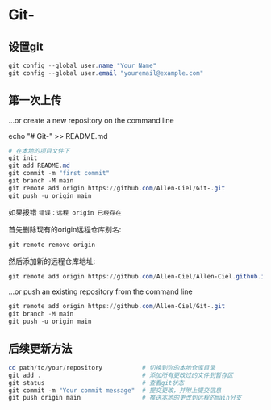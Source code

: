 # Git-

## 设置git

```powershell
git config --global user.name "Your Name"
git config --global user.email "youremail@example.com"
```

## 第一次上传
…or create a new repository on the command line

echo "# Git-" >> README.md

```powershell
# 在本地的项目文件下
git init
git add README.md
git commit -m "first commit"
git branch -M main
git remote add origin https://github.com/Allen-Ciel/Git-.git
git push -u origin main
```
如果报错 ```错误：远程 origin 已经存在```

首先删除现有的origin远程仓库别名:
```powershell
git remote remove origin
```
然后添加新的远程仓库地址:
```powershell
git remote add origin https://github.com/Allen-Ciel/Allen-Ciel.github.io.git
```
…or push an existing repository from the command line

```powershell
git remote add origin https://github.com/Allen-Ciel/Git-.git
git branch -M main
git push -u origin main
```

## 后续更新方法

```powershell
cd path/to/your/repository           # 切换到你的本地仓库目录
git add .                            # 添加所有更改过的文件到暂存区
git status                           # 查看git状态
git commit -m "Your commit message"  # 提交更改，并附上提交信息
git push origin main                 # 推送本地的更改到远程的main分支
```


